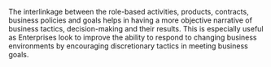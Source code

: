 The interlinkage between the role-based activities, products, contracts, 
business policies and goals helps in having a more objective narrative of 
business tactics, decision-making and their results.
This is especially useful as Enterprises look to improve the ability to 
respond to changing business environments by encouraging discretionary 
tactics in meeting business goals.
